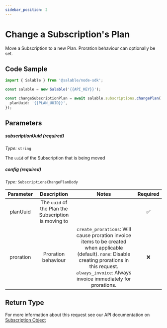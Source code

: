 ```yaml
---
sidebar_position: 2
---
```


# Change a Subscription's Plan

Move a Subscription to a new Plan. Proration behaviour can optionally be set.

## Code Sample

```typescript
import { Salable } from '@salable/node-sdk';

const salable = new Salable('{{API_KEY}}');

const changeSubscriptionPlan = await salable.subscriptions.changePlan('{{SUBSCRIPTION_UUID}}', {
  planUuid: '{{PLAN_UUID}}',
});
```

## Parameters

##### subscriptionUuid (_required_)

_Type:_ `string`

The `uuid` of the Subscription that is being moved

##### config (_required_)

_Type:_ `SubscriptionsChangePlanBody`

| **Parameter** |                   **Description**                    |                                                                                                     **Notes**                                                                                                      | **Required** |
| :-----------: | :--------------------------------------------------: | :----------------------------------------------------------------------------------------------------------------------------------------------------------------------------------------------------------------: | :----------: |
|   planUuid    | The `uuid` of the Plan the Subscription is moving to |                                                                                                                                                                                                                    |      ✅      |
|   proration   |                 Proration behaviour                  | `create_prorations`: Will cause proration invoice items to be created when applicable (default). `none`: Disable creating prorations in this request. `always_invoice`: Always invoice immediately for prorations. |      ❌      |

## Return Type

For more information about this request see our API documentation on [Subscription Object](https://docs.salable.app/api#tag/Subscriptions/operation/getSubscriptionByUuid)
